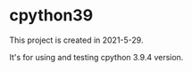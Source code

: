 # cpython39
This project is created in 2021-5-29.

It's for using and testing cpython 3.9.4 version.
